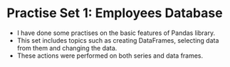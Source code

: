 # Practise Set 1: Employees Database

* I have done some practises on the basic features of Pandas library.
* This set includes topics such as creating DataFrames, selecting data from them and changing the data.
* These actions were performed on both series and data frames.
